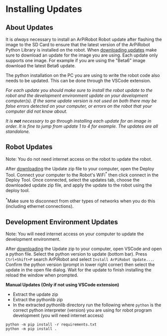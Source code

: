 # Installing Updates

## About Updates
It is *always* necessary to install an ArPiRobot Robot update after flashing the image to the SD Card to ensure that the latest version of the ArPiRobot Python Library is installed on the robot. When [downloading updates](../downloads.md) make sure to download an update for the image you are using. Each update only supports one image. For example if you are using the "Beta6" image download the latest Beta6 update.

The python installation on the PC you are using to write the robot code also needs to be updated. This can be done through the VSCode extension.

*For each update you should make sure to install the robot update to the robot and the development environment update on your development computer(s). If the same update version is not used on both there may be false errors detected on your computer, or errors on the robot that your computer did not know about.*

*It is **not** necessary to go through installing each update for an image in order. It is fine to jump from update 1 to 4 for example. The updates are all standalone.*

## Robot Updates
Note: You do not need internet access on the robot to update the robot.

After [downloading](../downloads.md) the Update zip file to your computer, open the Deploy Tool. Connect your computer to the Robot's WiFi<sup>&ast;</sup> then click connect in the Deploy Tool. Once connected, select the updates tab, choose the downloaded update zip file, and apply the update to the robot using the deploy tool.

<sup>&ast;</sup>Make sure to disconnect from other types of networks when you do this (including ethernet connections).

## Development Environment Updates
Note: You will need internet access on your computer to update the development environment.

After [downloading](../downloads.md) the Update zip to your computer, open VSCode and open a python file. Select the python version to update (bottom bar). Press `Ctrl+Shift+P` search ArPiRobot and select `Install ArPiRobot Update...`. Confirm the python version (prompt in lower right corner) then select the update in the open file dialog. Wait for the update to finish installing the reload the window when prompted.

**Manual Updates (Only if not using VSCode extension)**

- Extract the update zip
- Extract the pythonlib zip
- In the extracted pythonlib directory run the following where `python` is the correct python interpreter (version) you are using for robot program development (you will need internet access)

```
python -m pip install -r requirements.txt
python -m pip install .
```